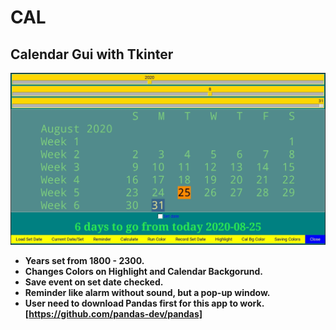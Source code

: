 # CAL
## Calendar Gui with Tkinter
![CalGui](/CalGui.png)
* **Years set from 1800 - 2300.**
* **Changes Colors on Highlight and Calendar Backgorund.**
* **Save event on set date checked.**
* **Reminder like alarm without sound, but a pop-up window.**
* **User need to download Pandas first for this app to work. [https://github.com/pandas-dev/pandas]**
